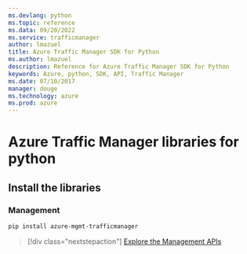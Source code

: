 ```yaml
---
ms.devlang: python
ms.topic: reference
ms.data: 09/20/2022
ms.service: trafficmanager
author: lmazuel
title: Azure Traffic Manager SDK for Python
ms.author: lmazuel
description: Reference for Azure Traffic Manager SDK for Python
keywords: Azure, python, SDK, API, Traffic Manager
ms.date: 07/10/2017
manager: douge
ms.technology: azure
ms.prod: azure
---
```

# Azure Traffic Manager libraries for python

## Install the libraries

### Management

```bash
pip install azure-mgmt-trafficmanager
```

> [!div class="nextstepaction"]
> [Explore the Management APIs](/python/api/overview/azure/trafficmanager/management)